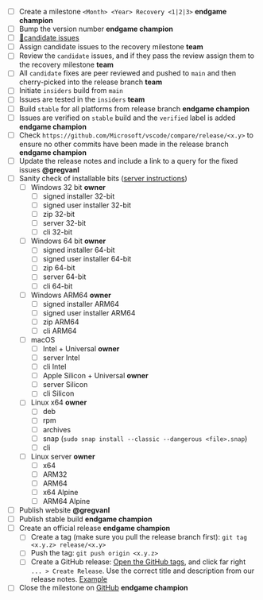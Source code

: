 - [ ] Create a milestone `<Month> <Year> Recovery <1|2|3>` **endgame champion**
- [ ] Bump the version number **endgame champion**
- [ ] [🔖candidate issues](https://github.com/issues?q=is%3Aissue%20label%3Acandidate%20repo%3Amicrosoft%2Fvscode%20repo%3Amicrosoft%2Fvscode-remote-release%20repo%3Amicrosoft%2Fvscode-js-debug%20repo%3Amicrosoft%2Fvscode-pull-request-github%20repo%3Amicrosoft%2Fvscode-github-issue-notebooks%20repo%3Amicrosoft%2Fvscode-internalbacklog%20repo%3Amicrosoft%2Fvscode-dev%20repo%3Amicrosoft%2Fvscode-unpkg%20repo%3Amicrosoft%2Fvscode-references-view%20repo%3Amicrosoft%2Fvscode-anycode%20repo%3Amicrosoft%2Fvscode-hexeditor%20repo%3Amicrosoft%2Fvscode-extension-telemetry%20repo%3Amicrosoft%2Fvscode-livepreview%20repo%3Amicrosoft%2Fvscode-remotehub%20repo%3Amicrosoft%2Fvscode-settings-sync-server%20repo%3Amicrosoft%2Fvscode-remote-repositories-github%20repo%3Amicrosoft%2Fmonaco-editor%20repo%3Amicrosoft%2Fvscode-vsce%20repo%3Amicrosoft%2Fvscode-dev-chrome-launcher%20repo%3Amicrosoft%2Fvscode-emmet-helper%20repo%3Amicrosoft%2Fvscode-livepreview%20repo%3Amicrosoft%2Fvscode-livepreview%20repo%3Amicrosoft%2Fvscode-python%20repo%3Amicrosoft%2Fvscode-jupyter%20repo%3Amicrosoft%2Fvscode-jupyter-internal%20repo%3Amicrosoft%2Fvscode-github-issue-notebooks%20repo%3Amicrosoft%2Fvscode-l10n%20repo%3Amicrosoft%2Fvscode-remote-tunnels%20milestone%3A%22February%202023%20Recovery%202%22)
- [ ] Assign candidate issues to the recovery milestone **team**
- [ ] Review the `candidate` issues, and if they pass the review assign them to the recovery milestone **team**
- [ ] All `candidate` fixes are peer reviewed and pushed to `main` and then cherry-picked into the release branch **team**
- [ ] Initiate `insiders` build from `main`
- [ ] Issues are tested in the `insiders` **team**
- [ ] Build `stable` for all platforms from release branch **endgame champion**
- [ ] Issues are verified on `stable` build and the `verified` label is added **endgame champion**
- [ ] Check `https://github.com/Microsoft/vscode/compare/release/<x.y>` to ensure no other commits have been made in the release branch **endgame champion**
- [ ] Update the release notes and include a link to a query for the fixed issues **@gregvanl**
- [ ] Sanity check of installable bits ([server instructions](https://github.com/microsoft/vscode-remote-release/wiki/Sanity-Check-VS-Code-Servers))
  - [ ] Windows 32 bit **owner**
    - [ ] signed installer 32-bit
    - [ ] signed user installer 32-bit
    - [ ] zip 32-bit
    - [ ] server 32-bit
    - [ ] cli 32-bit
  - [ ] Windows 64 bit **owner**
    - [ ] signed installer 64-bit
    - [ ] signed user installer 64-bit
    - [ ] zip 64-bit
    - [ ] server 64-bit
    - [ ] cli 64-bit
  - [ ] Windows ARM64 **owner**
    - [ ] signed installer ARM64
    - [ ] signed user installer ARM64
    - [ ] zip ARM64
    - [ ] cli ARM64
  - [ ] macOS
    - [ ] Intel + Universal **owner**
    - [ ] server Intel
    - [ ] cli Intel
    - [ ] Apple Silicon + Universal **owner**
    - [ ] server Silicon
    - [ ] cli Silicon
  - [ ] Linux x64 **owner**
    - [ ] deb 
    - [ ] rpm 
    - [ ] archives
    - [ ] snap (`sudo snap install --classic --dangerous <file>.snap`)
    - [ ] cli
  - [ ] Linux server **owner**
    - [ ] x64
    - [ ] ARM32
    - [ ] ARM64
    - [ ] x64 Alpine
    - [ ] ARM64 Alpine
- [ ] Publish website **@gregvanl**
- [ ] Publish stable build **endgame champion**
- [ ] Create an official release **endgame champion**
  - [ ] Create a tag (make sure you pull the release branch first): `git tag <x.y.z> release/<x.y>`
  - [ ] Push the tag: `git push origin <x.y.z>`
  - [ ] Create a GitHub release: [Open the GitHub tags](https://github.com/microsoft/vscode/tags), and click far right `... > Create Release`. Use the correct title and description from our release notes. [Example](https://github.com/microsoft/vscode/releases/tag/1.39.1)
- [ ] Close the milestone on [GitHub](https://github.com/microsoft/vscode/milestones) **endgame champion**